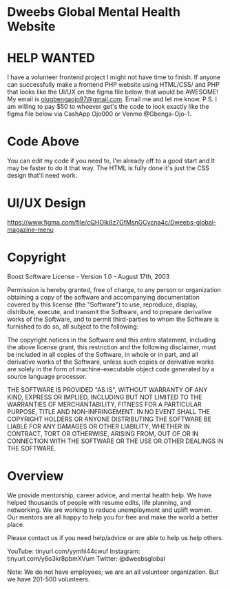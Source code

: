 # Dweebs Global Mental Health Website
# HELP WANTED
I have a volunteer frontend project I might not have time to finish. If anyone can successfully make a frontend PHP website using HTML/CSS/ and PHP that looks like the UI/UX on the figma file below, that would be AWESOME! My email is olugbengaojo97@gmail.com. Email me and let me know. P.S. I am willing to pay $50 to whoever get's the code to look exactly like the figma file below via CashApp Ojo000 or Venmo @Gbenga-Ojo-1. 

# Code Above

You can edit my code if you need to, I'm already off to a good start and It may be faster to do it that way. The HTML is fully done it's just the CSS design that'll need work.

# UI/UX Design
https://www.figma.com/file/cQHOlk8z7GfMsnGCvcna4c/Dweebs-global-magazine-menu

# Copyright

Boost Software License - Version 1.0 - August 17th, 2003

Permission is hereby granted, free of charge, to any person or organization
obtaining a copy of the software and accompanying documentation covered by
this license (the "Software") to use, reproduce, display, distribute,
execute, and transmit the Software, and to prepare derivative works of the
Software, and to permit third-parties to whom the Software is furnished to
do so, all subject to the following:

The copyright notices in the Software and this entire statement, including
the above license grant, this restriction and the following disclaimer,
must be included in all copies of the Software, in whole or in part, and
all derivative works of the Software, unless such copies or derivative
works are solely in the form of machine-executable object code generated by
a source language processor.

THE SOFTWARE IS PROVIDED "AS IS", WITHOUT WARRANTY OF ANY KIND, EXPRESS OR
IMPLIED, INCLUDING BUT NOT LIMITED TO THE WARRANTIES OF MERCHANTABILITY,
FITNESS FOR A PARTICULAR PURPOSE, TITLE AND NON-INFRINGEMENT. IN NO EVENT
SHALL THE COPYRIGHT HOLDERS OR ANYONE DISTRIBUTING THE SOFTWARE BE LIABLE
FOR ANY DAMAGES OR OTHER LIABILITY, WHETHER IN CONTRACT, TORT OR OTHERWISE,
ARISING FROM, OUT OF OR IN CONNECTION WITH THE SOFTWARE OR THE USE OR OTHER
DEALINGS IN THE SOFTWARE.

# Overview

We provide mentorship, career advice, and mental health help. We have helped thousands of people with resume edits, life planning, and networking. We are working to reduce unemployment and uplift women. Our mentors are all happy to help you for free and make the world a better place. 

Please contact us if you need help/advice or are able to help us help others.

YouTube: tinyurl.com/yymhl44cwuf 
Instagram: tinyurl.com/y6o3kr8pbmXVum
Twitter: @dweebsglobal

Note: We do not have employees; we are an all volunteer organization. But we have 201-500 volunteers.
